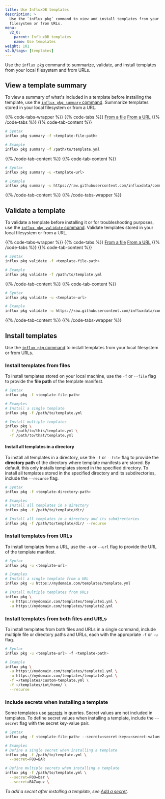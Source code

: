```yaml
---
title: Use InfluxDB templates
description: >
  Use the `influx pkg` command to view and install templates from your local
  filesystem or from URLs.
menu:
  v2_0:
    parent: InfluxDB templates
    name: Use templates
weight: 101
v2.0/tags: [templates]
---
```


Use the `influx pkg` command to summarize, validate, and install templates from
your local filesystem and from URLs.

## View a template summary
To view a summary of what's included in a template before installing the template,
use the [`influx pkg summary` command](/v2.0/reference/cli/influx/pkg/summary/).
Summarize templates stored in your local filesystem or from a URL.

{{% code-tabs-wrapper %}}
{{% code-tabs %}}
[From a file](#)
[From a URL](#)
{{% /code-tabs %}}
{{% code-tab-content %}}
```sh
# Syntax
influx pkg summary -f <template-file-path>

# Example
influx pkg summary -f /path/to/template.yml
```
{{% /code-tab-content %}}
{{% code-tab-content %}}
```sh
# Syntax
influx pkg summary -u <template-url>

# Example
influx pkg summary -u https://raw.githubusercontent.com/influxdata/community-templates/master/linux_system/linux_system.yml
```
{{% /code-tab-content %}}
{{% /code-tabs-wrapper %}}

## Validate a template
To validate a template before installing it or for troubleshooting purposes, use
the [`influx pkg validate` command](/v2.0/reference/cli/influx/pkg/validate/).
Validate templates stored in your local filesystem or from a URL.

{{% code-tabs-wrapper %}}
{{% code-tabs %}}
[From a file](#)
[From a URL](#)
{{% /code-tabs %}}
{{% code-tab-content %}}
```sh
# Syntax
influx pkg validate -f <template-file-path>

# Example
influx pkg validate -f /path/to/template.yml
```
{{% /code-tab-content %}}
{{% code-tab-content %}}
```sh
# Syntax
influx pkg validate -u <template-url>

# Example
influx pkg validate -u https://raw.githubusercontent.com/influxdata/community-templates/master/linux_system/linux_system.yml
```
{{% /code-tab-content %}}
{{% /code-tabs-wrapper %}}

## Install templates
Use the [`influx pkg` command](/v2.0/reference/cli/influx/pkg/) to install templates
from your local filesystem or from URLs.

### Install templates from files
To install templates stored on your local machine, use the `-f` or `--file` flag
to provide the **file path** of the template manifest.

```sh
# Syntax
influx pkg -f <template-file-path>

# Examples
# Install a single template
influx pkg -f /path/to/template.yml

# Install multiple templates
influx pkg \
  -f /path/to/this/template.yml \
  -f /path/to/that/template.yml
```

#### Install all templates in a directory
To install all templates in a directory, use the `-f` or `--file` flag to provide
the **directory path** of the directory where template manifests are stored.
By default, this only installs templates stored in the specified directory.
To install all templates stored in the specified directory and its subdirectories,
include the `--recurse` flag.

```sh
# Syntax
influx pkg -f <template-directory-path>

# Examples
# Install all templates in a directory
influx pkg -f /path/to/template/dir/

# Install all templates in a directory and its subdirectories
influx pkg -f /path/to/template/dir/ --recurse
```

### Install templates from URLs
To install templates from a URL, use the `-u` or `--url` flag to provide the URL
of the template manifest.

```sh
# Syntax
influx pkg -u <template-url>

# Examples
# Install a single template from a URL
influx pkg -u https://mydomain.com/templates/template.yml

# Install multiple templates from URLs
influx pkg \
  -u https://mydomain.com/templates/template1.yml \
  -u https://mydomain.com/templates/template2.yml
```

### Install templates from both files and URLs
To install templates from both files and URLs in a single command, include multiple
file or directory paths and URLs, each with the appropriate `-f` or `-u` flag.

```sh
# Syntax
influx pkg -u <template-url> -f <template-path>

# Example
influx pkg \
  -u https://mydomain.com/templates/template1.yml \
  -u https://mydomain.com/templates/template2.yml \
  -f ~/templates/custom-template.yml \
  -f ~/templates/iot/home/ \
  --recurse
```

### Include secrets when installing a template
Some templates use [secrets](/v2.0/security/secrets/) in queries.
Secret values are not included in templates.
To define secret values when installing a template, include the `--secret` flag
with the secret key-value pair.

```sh
# Syntax
influx pkg -f <template-file-path> --secret=<secret-key>=<secret-value>

# Examples
# Define a single secret when installing a template
influx pkg -f /path/to/template.yml \
  --secret=FOO=BAR

# Define multiple secrets when installing a template
influx pkg -f /path/to/template.yml \
  --secret=FOO=bar \
  --secret=BAZ=quz \
```

_To add a secret after installing a template, see [Add a secret](/v2.0/security/secrets/manage-secrets/add/)._

